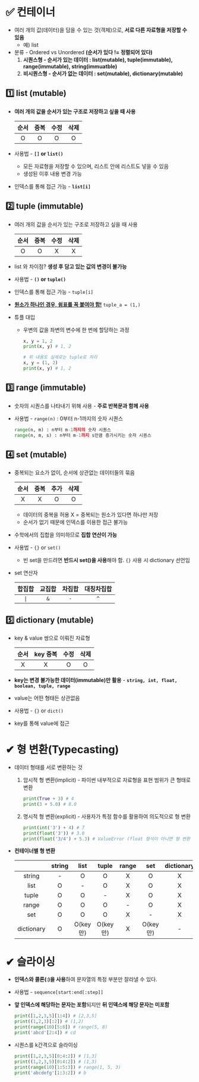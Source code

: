 # ✅ 컨테이너

- 여러 개의 값(데이터)을 담을 수 있는 것(객체)으로, **서로 다른 자료형을 저장할 수 있음**
  - 예) list
- 분류 - Ordered vs Unordered **(순서가 있다 != 정렬되어 있다)**
  1. **시퀀스형 - 순서가 있는 데이터 : list(mutable), tuple(immutable), range(immutable), string(immuatble)**
  2. **비시퀀스형 - 순서가 없는 데이터 : set(mutable), dictionary(mutable)**

## 1️⃣ list (mutable)

- **여러 개의 값을 순서가 있는 구조로 저장하고 싶을 때 사용**
  
  | 순서  | 중복  | 수정  | 삭제  |
  |:---:|:---:|:---:|:---:|
  | O   | O   | O   | O   |

- 사용법 - **`[]` or `list()`**
  
  - 모든 자료형을 저장할 수 있으며, 리스트 안에 리스트도 넣을 수 있음
  - 생성된 이후 내용 변경 가능

- 인덱스를 통해 접근 가능 - **`list[i]`**

## 2️⃣ tuple (immutable)

- 여러 개의 값을 순서가 있는 구조로 저장하고 싶을 때 사용
  
  | 순서  | 중복  | 수정  | 삭제  |
  |:---:|:---:|:---:|:---:|
  | O   | O   | X   | X   |

- list 와 차이점? **생성 후 담고 있는 값의 변경이 불가능**

- 사용법 - **`()` or `tuple()`**

- 인덱스를 통해 접근 가능 - `tuple[i]`

- **<u>원소가 하나인 경우, 쉼표를 꼭 붙여야 함!</u>** `tuple_a = (1,)`

- 튜플 대입
  
  - 우변의 값을 좌변의 변수에 한 번에 할당하는 과정
    
    ```python
    x, y = 1, 2
    print(x, y) # 1, 2
    
    # 위 내용도 실제로는 tuple로 처리
    x, y = (1, 2)
    print(x, y) # 1, 2
    ```

## 3️⃣ range (immutable)

- 숫자의 시퀀스를 나타내기 위해 사용 - **주로 반복문과 함께 사용**

- 사용법 - `range(n)` : 0부터 n-1까지의 숫자 시퀀스
  
  ```python
  range(n, m) : n부터 m-1까지의 숫자 시퀀스
  range(n, m, s) : n부터 m-1까지 s만큼 증가시키는 숫자 시퀀스
  ```

## 4️⃣ set (mutable)

- 중복되는 요소가 없이, 순서에 상관없는 데이터들의 묶음
  
  | 순서  | 중복  | 추가  | 삭제  |
  |:---:|:---:|:---:|:---:|
  | X   | X   | O   | O   |
  
  - 데이터의 중복을 허용 X = 중복되는 원소가 있다면 하나만 저장
  - 순서가 없기 때문에 인덱스를 이용한 접근 불가능

- 수학에서의 집합을 의미하므로 **집합 연산이 가능**

- 사용법 - `{}` or `set()`
  
  - 빈 set을 만드려면 **반드시 set()을 사용**해야 함. `{}` 사용 시 dictionary 선언임

- set 연산자
  
  | 합집합  | 교집합 | 차집합 | 대칭차집합 |
  |:----:|:---:|:---:|:-----:|
  | `\|` | `&` | `-` | `^`   |

## 5️⃣ dictionary (mutable)

- key & value 쌍으로 이뤄진 자료형
  
  | 순서  | key 중복 | 수정  | 삭제  |
  |:---:|:------:|:---:|:---:|
  | X   | X      | O   | O   |

- **key는 변경 불가능한 데이터(immutable)만 활용** - **`string, int, float, boolean, tuple, range`**

- value는 어떤 형태든 상관없음

- 사용법 - `{}` or `dict()`

- key를 통해 value에 접근

# ✔ 형 변환(Typecasting)

- 데이터 형태를 서로 변환하는 것
  
  1. 암시적 형 변환(implicit) - 파이썬 내부적으로 자료형을 표현 범위가 큰 형태로 변환
     
     ```python
     print(True + 3) # 4
     print(3 + 5.0) # 8.0
     ```
  
  2. 명시적 형 변환(explicit) - 사용자가 특정 함수를 활용하여 의도적으로 형 변환
     
     ```python
     print(int('3') + 4) # 7
     print(float('3')) # 3.0
     print(float('3/4') + 5.3) # ValueError (float 형식이 아니면 형 변환 불가)
     ```

- **컨테이너별 형 변환**
  
  |            | string | list    | tuple   | range | set     | dictionary |
  |:----------:|:------:|:-------:|:-------:|:-----:|:-------:|:----------:|
  | string     | -      | O       | O       | X     | O       | X          |
  | list       | O      | -       | O       | X     | O       | X          |
  | tuple      | O      | O       | -       | X     | O       | X          |
  | range      | O      | O       | O       | -     | O       | X          |
  | set        | O      | O       | O       | X     | -       | X          |
  | dictionary | O      | O(key만) | O(key만) | X     | O(key만) | -          |

# ✔ 슬라이싱

- **인덱스와 콜론(:)을 사용**하여 문자열의 특정 부분만 잘라낼 수 있다.

- 사용법 - `sequence[start:end[:step]]`

- **앞 인덱스에 해당하는 문자는 포함**되지만 **뒤 인덱스에 해당 문자는 미포함**
  
  ```python
  print([1,2,3,5][1:4]) # [2,3,5]
  print((1,2,3)[:2]) # (1,2)
  print(range(10)[5:8]) # range(5, 8)
  print('abcd'[2:4]) # cd
  ```

- 시퀀스를 k간격으로 슬라이싱
  
  ```python
  print([1,2,3,5][0:4:2]) # [1,3]
  print((1,2,3,5)[0:4:2]) # (1,3)
  print(range(10)[1:5:3]) # range(1, 5, 3)
  print('abcdefg'[1:3:2]) # b
  ```
